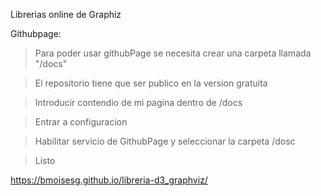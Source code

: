 Librerias online de Graphiz 




Githubpage:
>Para poder usar githubPage se necesita crear una carpeta llamada "/docs"

>El repositorio tiene que ser publico en la version gratuita

>Introducir contendio de mi pagina dentro de /docs

>Entrar a configuracion

>Habilitar servicio de GithubPage y seleccionar la carpeta /dosc

>Listo


https://bmoisesg.github.io/libreria-d3_graphviz/
